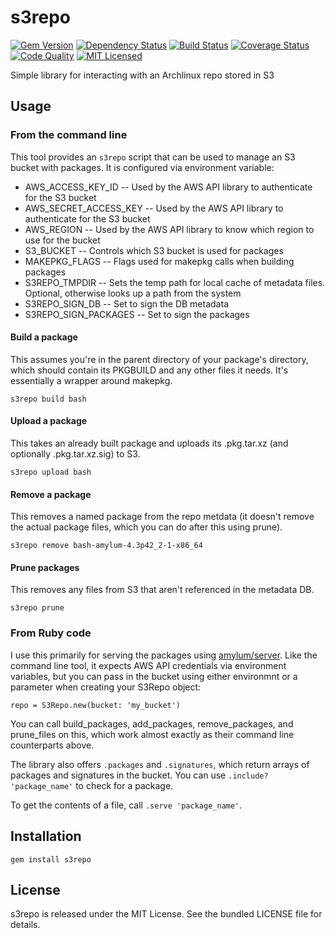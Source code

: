 s3repo
=========

[![Gem Version](https://img.shields.io/gem/v/s3repo.svg)](https://rubygems.org/gems/s3repo)
[![Dependency Status](https://img.shields.io/gemnasium/amylum/s3repo.svg)](https://gemnasium.com/amylum/s3repo)
[![Build Status](https://img.shields.io/circleci/project/amylum/s3repo.svg)](https://circleci.com/gh/amylum/s3repo)
[![Coverage Status](https://img.shields.io/codecov/c/github/amylum/s3repo.svg)](https://codecov.io/github/amylum/s3repo)
[![Code Quality](https://img.shields.io/codacy/eef971ff937642219c1d4094001c33e7.svg)](https://www.codacy.com/app/akerl/s3repo)
[![MIT Licensed](https://img.shields.io/badge/license-MIT-green.svg)](https://tldrlegal.com/license/mit-license)

Simple library for interacting with an Archlinux repo stored in S3

## Usage

### From the command line

This tool provides an `s3repo` script that can be used to manage an S3 bucket with packages. It is configured via environment variable:

* AWS_ACCESS_KEY_ID -- Used by the AWS API library to authenticate for the S3 bucket
* AWS_SECRET_ACCESS_KEY -- Used by the AWS API library to authenticate for the S3 bucket
* AWS_REGION -- Used by the AWS API library to know which region to use for the bucket
* S3_BUCKET -- Controls which S3 bucket is used for packages
* MAKEPKG_FLAGS -- Flags used for makepkg calls when building packages
* S3REPO_TMPDIR -- Sets the temp path for local cache of metadata files. Optional, otherwise looks up a path from the system
* S3REPO_SIGN_DB -- Set to sign the DB metadata
* S3REPO_SIGN_PACKAGES -- Set to sign the packages

#### Build a package

This assumes you're in the parent directory of your package's directory, which should contain its PKGBUILD and any other files it needs. It's essentially a wrapper around makepkg.

```
s3repo build bash
```

#### Upload a package

This takes an already built package and uploads its .pkg.tar.xz (and optionally .pkg.tar.xz.sig) to S3.

```
s3repo upload bash
```

#### Remove a package

This removes a named package from the repo metdata (it doesn't remove the actual package files, which you can do after this using prune).

```
s3repo remove bash-amylum-4.3p42_2-1-x86_64
```

#### Prune packages

This removes any files from S3 that aren't referenced in the metadata DB.

```
s3repo prune
```

### From Ruby code

I use this primarily for serving the packages using [amylum/server](https://github.com/amylum/server). Like the command line tool, it expects AWS API credentials via environment variables, but you can pass in the bucket using either environmnt or a parameter when creating your S3Repo object:

```
repo = S3Repo.new(bucket: 'my_bucket')
```

You can call build_packages, add_packages, remove_packages, and prune_files on this, which work almost exactly as their command line counterparts above.

The library also offers `.packages` and `.signatures`, which return arrays of packages and signatures in the bucket. You can use `.include? 'package_name'` to check for a package.

To get the contents of a file, call `.serve 'package_name'`.

## Installation

    gem install s3repo

## License

s3repo is released under the MIT License. See the bundled LICENSE file for details.

